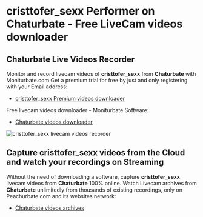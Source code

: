 # cristtofer_sexx Performer on Chaturbate - Free LiveCam videos downloader

## Chaturbate Live Videos Recorder

Monitor and record livecam videos of **cristtofer_sexx** from **Chaturbate** with Moniturbate.com
Get a premium trial for free by just and only registering with your Email address:
* [cristtofer_sexx Premium videos downloader](https://moniturbate.com/request-demo-licence-key.html)

Free livecam videos downloader - Moniturbate Software:
* [Chaturbate videos downloader](https://moniturbate.com/moniturbate-download-software.html)

![cristtofer_sexx livecam videos recorder](https://peachurnet.com/templates/moniturbate-software.png)


## Capture cristtofer_sexx videos from the Cloud and watch your recordings on Streaming

Without the need of downloading a software, capture **cristtofer_sexx** livecam videos from **Chaturbate** 100% online.
Watch Livecam archives from **Chaturbate** unlimitedly from thousands of existing recordings, only on Peachurbate.com and its websites network:
* [Chaturbate videos archives](https://peachurnet.com/)